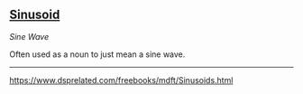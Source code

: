 ## [Sinusoid](#sinusoid)
*Sine Wave*

Often used as a noun to just mean a sine wave.

---

https://www.dsprelated.com/freebooks/mdft/Sinusoids.html